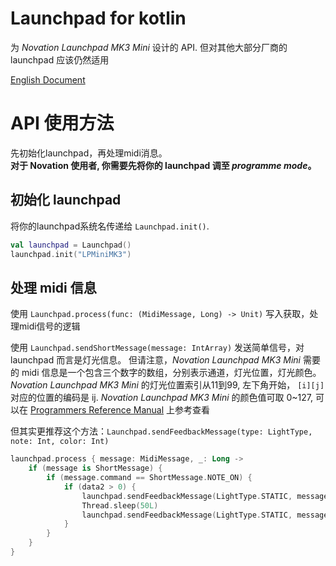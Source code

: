 # Launchpad for kotlin

为 _Novation Launchpad MK3 Mini_ 设计的 API. 但对其他大部分厂商的 launchpad 应该仍然适用

[English Document](README.md)

# API 使用方法

先初始化launchpad，再处理midi消息。  
__对于 Novation 使用者, 你需要先将你的 launchpad 调至 _programme mode_。__

## 初始化 launchpad

将你的launchpad系统名传递给 ```Launchpad.init()```.

```kotlin
val launchpad = Launchpad()
launchpad.init("LPMiniMK3")
```

## 处理 midi 信息

使用 ```Launchpad.process(func: (MidiMessage, Long) -> Unit)``` 写入获取，处理midi信号的逻辑  

使用 ```Launchpad.sendShortMessage(message: IntArray)``` 发送简单信号，对 launchpad 而言是灯光信息。
但请注意，_Novation Launchpad MK3 Mini_ 需要的 midi 信息是一个包含三个数字的数组，分别表示通道，灯光位置，灯光颜色。
_Novation Launchpad MK3 Mini_ 的灯光位置索引从11到99, 左下角开始， ```[i][j]``` 对应的位置的编码是 ij.
_Novation Launchpad MK3 Mini_ 的颜色值可取 0~127, 可以在 [Programmers Reference Manual](https://fael-downloads-prod.focusrite.com/customer/prod/s3fs-public/downloads/Launchpad%20Mini%20-%20Programmers%20Reference%20Manual.pdf) 上参考查看  

但其实更推荐这个方法：```Launchpad.sendFeedbackMessage(type: LightType, note: Int, color: Int)```

```kotlin
launchpad.process { message: MidiMessage, _: Long ->
    if (message is ShortMessage) {
        if (message.command == ShortMessage.NOTE_ON) {
            if (data2 > 0) {
                launchpad.sendFeedbackMessage(LightType.STATIC, message.data1, 5) //使按下的键位亮起红色灯光
                Thread.sleep(50L)
                launchpad.sendFeedbackMessage(LightType.STATIC, message.data1) //清除灯光
            }
        }
    }
}
```